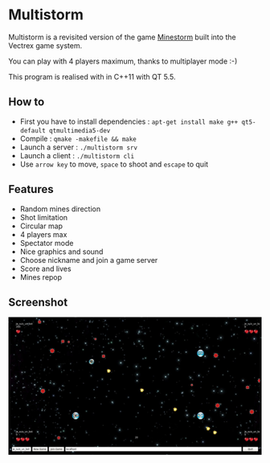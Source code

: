 # Multistorm

Multistorm is a revisited version of the game [Minestorm](https://www.wikiwand.com/en/Mine_Storm) built into the Vectrex game system.

You can play with 4 players maximum, thanks to multiplayer mode :-)

This program is realised with in C++11 with QT 5.5.

## How to

  - First you have to install dependencies : ```apt-get install make g++ qt5-default qtmultimedia5-dev```
  - Compile : ```qmake -makefile && make```
  - Launch a server : ```./multistorm srv```
  - Launch a client : ```./multistorm cli```
  - Use ```arrow key``` to move, ```space``` to shoot and ```escape``` to quit

## Features

  - Random mines direction
  - Shot limitation
  - Circular map
  - 4 players max
  - Spectator mode
  - Nice graphics and sound
  - Choose nickname and join a game server
  - Score and lives
  - Mines repop

## Screenshot

![alt text](https://github.com/Aschen/Minestorm/raw/master/doc/multistorm.jpg)
